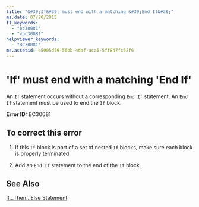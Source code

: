 ```yaml
---
title: "&#39;If&#39; must end with a matching &#39;End If&#39;"
ms.date: 07/20/2015
f1_keywords: 
  - "bc30081"
  - "vbc30081"
helpviewer_keywords: 
  - "BC30081"
ms.assetid: e5905d59-56bb-4daf-aca5-5ff847fc62f6
---
```

# &#39;If&#39; must end with a matching &#39;End If&#39;
An `If` statement occurs without a corresponding `End If` statement. An `End If` statement must be used to end the `If` block.  
  
 **Error ID:** BC30081  
  
## To correct this error  
  
1.  If this `If` block is part of a set of nested `If` blocks, make sure each block is properly terminated.  
  
2.  Add an `End If` statement to the end of the `If` block.  
  
## See Also  
 [If...Then...Else Statement](../../visual-basic/language-reference/statements/if-then-else-statement.md)
